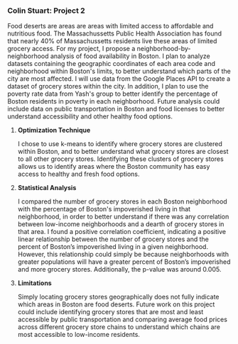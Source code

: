 ### Colin Stuart: Project 2


Food deserts are areas are areas with limited access to affordable and nutritious food. The Massachussetts Public Health 
Association has found that nearly 40% of Massachussetts residents live these areas of limited grocery access. For my 
project, I propose a neighborhood-by-neighborhood analysis of food availability in Boston.
I plan to analyze datasets containing the geographic coordinates of each area code and neighborhood within Boston's limits,
to better understand which parts of the city are most affected. I will use data from the Google Places API to create a dataset
of grocery stores within the city. In addition, I plan to use the poverty rate data from Yash's group to better identify the 
percentage of Boston residents in poverty in each neighborhood. Future analysis could include data on public transportation 
in Boston and food licenses to better understand accessibility and other healthy food options. 

1. **Optimization Technique**

    I chose to use k-means to identify where grocery stores are clustered within Boston, and to better understand what grocery
    stores are closest to all other grocery stores. Identifying these clusters of grocery stores allows us to identify areas
    where the Boston community has easy access to healthy and fresh food options.
    	
2. **Statistical Analysis**
    
    I compared the number of grocery stores in each Boston neighborhood with the percentage of Boston's impoverished living 
    in that neighborhood, in order to better understand if there was any correlation between low-income neighborhoods
    and a dearth of grocery stores in that area. I found a positive correlation coefficient, indicating a positive linear relationship between the number 
    of grocery stores and the percent of Boston’s impoverished living in a given neighborhood. However, this 
    relationship could simply be because neighborhoods with greater populations will have a greater percent of Boston’s 
    impoverished and more grocery stores. Additionally, the p-value was around 0.005. 
    
3. **Limitations**
	
    Simply locating grocery stores geographically does not fully indicate which areas in Boston are food deserts. 
    Future work on this project could include identifying grocery stores that are most and least accessible by public transportation and
    comparing average food prices across different grocery store chains to understand which chains are most accessible to low-income
    residents.